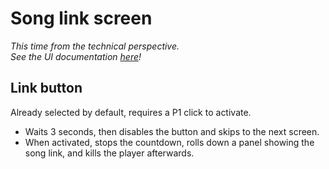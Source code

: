 # Song link screen
_This time from the technical perspective._  
_See the UI documentation [here](doc/ui/songlink.md)!_

## Link button
Already selected by default, requires a P1 click to activate.
+ Waits 3 seconds, then disables the button and skips to the next screen.
+ When activated, stops the countdown, rolls down a panel showing the song link, and kills the player afterwards.

